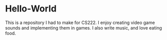 # Hello-World
This is a repository I had to make for CS222. I enjoy creating video game sounds and implementing them in games. I also write music, and love eating food.
